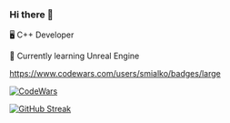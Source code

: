 ### Hi there 👋

🖥️ C++ Developer

🌱 Currently learning Unreal Engine

https://www.codewars.com/users/smialko/badges/large

[![CodeWars](https://www.codewars.com/users/smialko/badges/large)](https://www.codewars.com/users/smialko)

[![GitHub Streak](https://github-readme-streak-stats.herokuapp.com?user=ivansmialko&theme=dark)](https://git.io/streak-stats)
